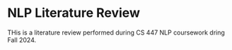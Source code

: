 # NLP Literature Review

THis is a literature review performed during CS 447 NLP coursework dring Fall 2024.
